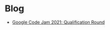 # Blog

- [Google Code Jam 2021: Qualification Round](./blog/2021_04_16_google_code_jam_qualification_round.html)
